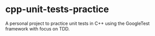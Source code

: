 # cpp-unit-tests-practice
A personal project to practice unit tests in C++ using the GoogleTest framework with focus on TDD.
